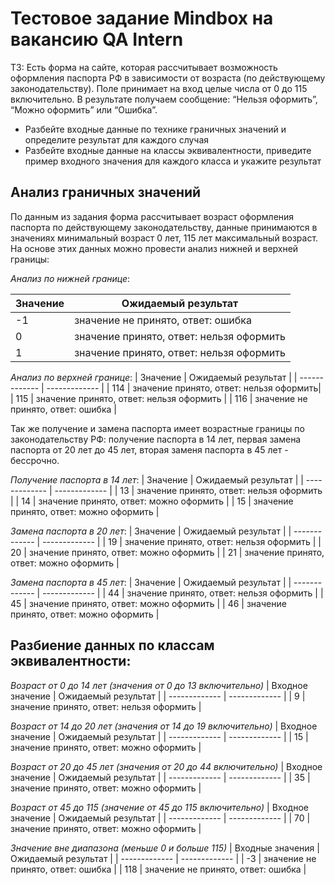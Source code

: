 # Тестовое задание Mindbox на вакансию QA Intern

ТЗ: Есть форма на сайте, которая рассчитывает возможность оформления паспорта РФ в зависимости от возраста (по действующему законодательству). Поле принимает на вход целые числа от 0 до 115 включительно. В результате получаем сообщение: “Нельзя оформить”, “Можно оформить” или “Ошибка”.
- Разбейте входные данные по технике граничных значений и определите результат для каждого случая
- Разбейте входные данные на классы эквивалентности, приведите пример входного значения для каждого класса и укажите результат

## Анализ граничных значений
По данным из задания форма рассчитывает возраст оформления паспорта по действующему законодательству, данные принимаются в значениях минимальный возраст 0 лет, 115 лет максимальный возраст. На основе этих данных можно провести анализ нижней и верхней границы:

*Анализ по нижней границе*:

| Значение      | Ожидаемый результат |
| ------------- | ------------- |
| -1            | значение не принято, ответ: ошибка |
| 0             | значение принято, ответ: нельзя оформить |
| 1             | значение принято, ответ: нельзя оформить |

*Анализ по верхней границе*:
| Значение      | Ожидаемый результат |
| ------------- | ------------- |
| 114           |  значение принято, ответ: нельзя оформить|
| 115           | значение принято, ответ: нельзя оформить |
| 116           | значение не принято, ответ: ошибка |

Так же получение и замена паспорта имеет возрастные границы по законодательству РФ:
получение паспорта в 14 лет, первая замена паспорта  от 20 лет до 45 лет, вторая заменя паспорта в 45 лет - бессрочно.

*Получение паспорта в 14 лет*:
| Значение      | Ожидаемый результат |
| ------------- | ------------- |
| 13            | значение принято, ответ: нельзя оформить |
| 14            | значение принято, ответ: можно оформить |
| 15            | значение принято, ответ: можно оформить |

*Замена паспорта в 20 лет*:
| Значение      | Ожидаемый результат |
| ------------- | ------------- |
| 19            | значение принято, ответ: нельзя оформить |
| 20            | значение принято, ответ: можно оформить |
| 21            | значение принято, ответ: можно оформить |

*Замена паспорта в 45 лет*:
| Значение      | Ожидаемый результат |
| ------------- | ------------- |
| 44           | значение принято, ответ: нельзя оформить |
| 45           | значение принято, ответ: можно оформить |
| 46           | значение принято, ответ: можно оформить |

## Разбиение данных по классам эквивалентности:

*Возраст от 0 до 14 лет (значения от 0 до 13 включительно)*
| Входное значение      | Ожидаемый результат |
| ------------- | ------------- |
| 9             | значение принято, ответ: нельзя оформить |

*Возраст от 14 до 20 лет (значения от 14  до 19 включительно)*
| Входное значение      | Ожидаемый результат |
| ------------- | ------------- |
| 15            | значение принято, ответ: можно оформить |

*Возраст от 20 до 45 лет (значения от 20 до 44 включительно)*
| Входное значение      | Ожидаемый результат |
| ------------- | ------------- |
| 35            | значение принято, ответ: можно оформить |

*Возраст от 45 до 115 (значение от 45 до 115 включительно)*
| Входное значение      | Ожидаемый результат |
| ------------- | ------------- |
| 70            | значение принято, ответ: можно оформить |

*Значение вне диапазона (меньше 0 и больше 115)*
| Входные значения      | Ожидаемый результат |
| ------------- | ------------- |
| -3            | значение не принято, ответ: ошибка |
| 118           | значение не принято, ответ: ошибка |


